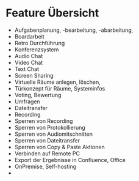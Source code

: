 # Feature Übersicht

* Aufgabenplanung, -bearbeitung, -abarbeitung, 
* Boardarbeit
* Retro Durchführung
* Konferenzsystem
* Audio Chat
* Video Chat
* Text Chat
* Screen Sharing
* Virtuelle Räume anlegen, löschen, 
* Türkonzept für Räume, Systeminfos
* Voting, Bewertung
* Umfragen
* Dateitransfer
* Recording
* Sperren von Recording
* Sperren von Protokollierung
* Sperren von Audiomitschnitten
* Sperren von Dateitransfer
* Sperren von Copy & Paste Aktionen
* Verbinden auf Remote PC
* Export der Ergebnisse in Confluence, Office
* OnPremise, Self-hosting
* 